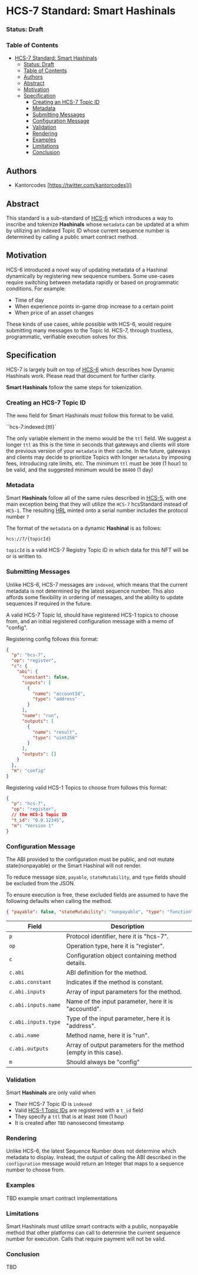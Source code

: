 # HCS-7 Standard: Smart Hashinals

### Status: Draft

### Table of Contents

- [HCS-7 Standard: Smart Hashinals](#hcs-7-standard-smart-hashinals)
    - [Status: Draft](#status-draft)
    - [Table of Contents](#table-of-contents)
  - [Authors](#authors)
  - [Abstract](#abstract)
  - [Motivation](#motivation)
  - [Specification](#specification)
    - [Creating an HCS-7 Topic ID](#creating-an-hcs-7-topic-id)
    - [Metadata](#metadata)
    - [Submitting Messages](#submitting-messages)
    - [Configuration Message](#configuration-message)
    - [Validation](#validation)
    - [Rendering](#rendering)
    - [Examples](#examples)
    - [Limitations](#limitations)
    - [Conclusion](#conclusion)

## Authors

- Kantorcodes [https://twitter.com/kantorcodes]()

## Abstract

This standard is a sub-standard of [HCS-6](./hcs-6.md) which introduces a way to inscribe and tokenize **Hashinals** whose `metadata` can be updated at a whim by utilizing an indexed Topic ID whose current sequence number is determined by calling a public smart contract method.

## Motivation

HCS-6 introduced a novel way of updating metadata of a Hashinal dynamically by registering new sequence numbers. Some use-cases require switching between metadata rapidly or based on programmatic conditions. For example:

- Time of day
- When experience points in-game drop increase to a certain point
- When price of an asset changes

These kinds of use cases, while possible with HCS-6, would require submitting many messages to the Topic Id. HCS-7, through trustless, programmatic, verifiable execution solves for this.

## Specification

HCS-7 is largely built on top of [HCS-6](./hcs-6.md) which describes how Dynamic Hashinals work. Please read that document for further clarity.

**Smart Hashinals** follow the same steps for tokenization.

### Creating an HCS-7 Topic ID

The `memo` field for Smart Hashinals must follow this format to be valid.

``hcs-7:indexed:{ttl}`

The only variable element in the memo would be the `ttl` field. We suggest a longer `ttl` as this is the time in seconds that gateways and clients will store the previous version of your `metadata` in their cache. In the future, gateways and clients may decide to prioritize Topics with longer `metadata` by imposing fees, introducing rate limits, etc. The minimum `ttl` must be `3600` (1 hour) to be valid, and the suggested minimum would be `86400` (1 day)

### Metadata

Smart **Hashinals** follow all of the same rules described in [HCS-5](./hcs-5.md), with one main exception being that they will utilize the `HCS-7` hcsStandard instead of `HCS-1`. The resulting [HRL](../definitions.md) minted onto a serial number includes the protocol number `7`

The format of the `metadata` on a dynamic **Hashinal** is as follows:

`hcs://7/{topicId}`

`topicId` is a valid HCS-7 Registry Topic ID in which data for this NFT will be or is written to.

### Submitting Messages

Unlike HCS-6, HCS-7 messages are `indexed`, which means that the current metadata is not determined by the latest sequence number. This also affords some flexibility in ordering of messages, and the ability to update sequences if required in the future.

A valid HCS-7 Topic Id, should have registered HCS-1 topics to choose from, and an initial registered configuration message with a memo of "config".

Registering config follows this format:

```json
{
  "p": "hcs-7",
  "op": "register",
  "c": {
    "abi": {
      "constant": false,
      "inputs": [
        {
          "name": "accountId",
          "type": "address"
        }
      ],
      "name": "run",
      "outputs": [
        {
          "name": "result",
          "type": "uint256"
        }
      ],
      "outputs": []
    }
  },
  "m": "config"
}
```

Registering valid HCS-1 Topics to choose from follows this format:

```json
{
  "p": "hcs-7",
  "op": "register",
  // the HCS-1 Topic ID
  "t_id": "0.0.12345",
  "m": "Version 1"
}
```

### Configuration Message

The ABI provided to the configuration must be public, and not mutate state(nonpayable) or the Smart Hashinal will not render.

To reduce message size, `payable`, `stateMutability`, and `type` fields should be excluded from the JSON.

To ensure execution is free, these excluded fields are assumed to have the following defaults when calling the method.

```json
{ "payable": false, "stateMutability": "nonpayable", "type": "function" }
```

| Field               | Description                                                     |
| ------------------- | --------------------------------------------------------------- |
| `p`                 | Protocol identifier, here it is "hcs-7".                        |
| `op`                | Operation type, here it is "register".                          |
| `c`                 | Configuration object containing method details.                
| `c.abi`             | ABI definition for the method.                                  |
| `c.abi.constant`    | Indicates if the method is constant.                            |
| `c.abi.inputs`      | Array of input parameters for the method.                       |
| `c.abi.inputs.name` | Name of the input parameter, here it is "accountId".            |
| `c.abi.inputs.type` | Type of the input parameter, here it is "address".              |
| `c.abi.name`        | Method name, here it is "run".                                  |
| `c.abi.outputs`     | Array of output parameters for the method (empty in this case). |
| `m`                 | Should always be "config"          |

### Validation

Smart **Hashinals** are only valid when

- Their HCS-7 Topic ID is `indexed`
- Valid [HCS-1 Topic IDs](./hcs-1.md) are registered with a `t_id` field
- They specify a `ttl` that is at least `3600` (1 hour)
- It is created after `TBD` nanosecond timestamp

### Rendering

Unlike HCS-6, the latest Sequence Number does not determine which metadata to display. Instead, the output of calling the ABI described in the `configuration` message would return an Integer that maps to a sequence number to choose from.

### Examples

TBD example smart contract implementations

### Limitations

Smart Hashinals must utilize smart contracts with a public, nonpayable method that other platforms can call to determine the current sequence number for execution. Calls that require payment will not be valid.

### Conclusion

TBD

